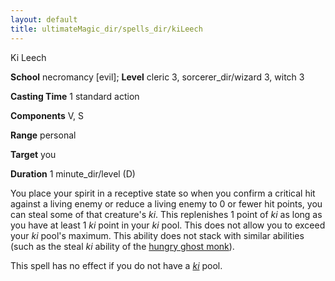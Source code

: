 ```yaml
---
layout: default
title: ultimateMagic_dir/spells_dir/kiLeech
---
```

Ki Leech

**School** necromancy [evil]; **Level** cleric 3, sorcerer_dir/wizard 3, witch 3

**Casting Time** 1 standard action

**Components** V, S

**Range** personal

**Target** you

**Duration** 1 minute_dir/level (D)

You place your spirit in a receptive state so when you confirm a critical hit against a living enemy or reduce a living enemy to 0 or fewer hit points, you can steal some of that creature's _ki_. This replenishes 1 point of _ki_ as long as you have at least 1 _ki_ point in your _ki_ pool. This does not allow you to exceed your _ki_ pool's maximum. This ability does not stack with similar abilities (such as the steal _ki_ ability of the [hungry ghost monk](advanced_dir/coreClasses_dir/monk#_hungry-ghost-monk)).

This spell has no effect if you do not have a [_ki_](../advanced_dir/coreClasses_dir/monk#_ki-pool) pool.


